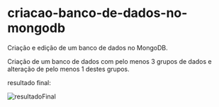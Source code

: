 # criacao-banco-de-dados-no-mongodb
Criação e edição de um banco de dados no MongoDB.

Criação de um banco de dados com pelo menos 3 grupos de dados e alteração de pelo menos 1 destes grupos.

resultado final:

![resultadoFinal](https://github.com/P7qMXFXqzy/criacao-banco-de-dados-no-mongodb/assets/139146483/4b9bef3f-b4a3-4139-9979-41784aff0c7d)
